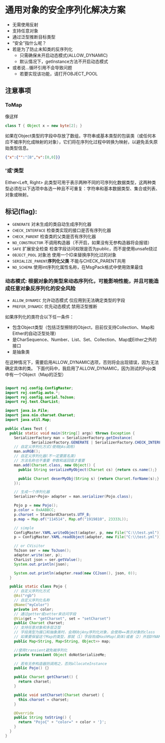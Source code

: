 # 通用对象的安全序列化解决方案
- 无需使用反射
- 支持任意对象
- 通过泛型推断目标类型
- “安全”指什么呢？
- 若是为了防止未知类的反序列化
    - 只需确保未开启动态模式(ALLOW_DYNAMIC)
    - 默认情况下，getInstance方法不开启动态模式
- 或者说...循环引用不会导致问题
    - 若要实现该功能，请打开OBJECT_POOL

## 注意事项
### ToMap
像这样
```java
class T { Object x = new byte[2]; }  
```
如果在Object类型的字段中存放了数组，字符串或基本类型的包装类（或任何本应不被序列化成映射的对象），它们将在序列化过程中转换为映射，以避免丢失原始类型信息。
```json
{"x":{"":"[B","v":[0,0]}}
```

### '或'类型
Either<Left, Right>
此类型可用于表示两种不同的可序列化数据类型，这两种类型必须在以下选项中各选一种且不可重复：字符串和基本数据类型、集合或列表、对象或映射。

## 标记(flag):
* `GENERATE`        对未生成的类自动生成序列化器
* `CHECK_INTERFACE` 检查类实现的接口是否有序列化器
* `CHECK_PARENT`    检查类的父类是否有序列化器
* `NO_CONSTRUCTOR`  不调用构造器（不开启，如果没有无参构造器将会报错）
* `SAFE`            扩展安全检查  检查字段访问权限是否为public，而不是使用unsafe绕过
* `OBJECT_POOL`     对象池   使用一个ID来替换序列化过的对象
* `SERIALIZE_PARENT`**序列化父类**   不能与CHECK_PARENT共用
* `NO_SCHEMA`       使用int序列化属性名称，在MsgPack格式中使用效果最佳

### 动态模式: 根据对象的类型来动态序列化，可能影响性能，并且可能造成任意对象反序列化的安全风险
* `ALLOW_DYNAMIC`   允许动态模式  仅应用到无法确定类型的字段
* `PREFER_DYNAMIC`  优先动态模式  禁用泛型推断

如果序列化的类符合以下任一条件：
- 包含Object类型（包括泛型擦除的Object，目前仅支持Collection、Map和Either的自动泛型处理）
- 是CharSequence、Number、List、Set、Collection、Map或Either之外的接口
- 是抽象类

在这种情况下，需要启用ALLOW_DYNAMIC选项，否则将会出现错误，因为无法确定具体的类。
下面代码中，我启用了ALLOW_DYNAMIC，因为测试的Pojo类中有一个Object（Map的泛型）

```java

import roj.config.ConfigMaster;
import roj.config.auto.*;
import roj.config.serial.ToJson;
import roj.text.CharList;

import java.io.File;
import java.nio.charset.Charset;
import java.util.Map;

public class Test {
  public static void main(String[] args) throws Exception {
    SerializerFactory man = SerializerFactory.getInstance(
            SerializerFactory.GENERATE | SerializerFactory.CHECK_INTERFACE | SerializerFactory.CHECK_PARENT | SerializerFactory.ALLOW_DYNAMIC);
    // 自定义序列化方式(使用@As调用)
    man.asRGB();
    // 自定义序列化器(不一定要匿名类)
    // 方法名称也不重要 参数和返回值才重要
    man.add(Charset.class, new Object() {
      public String serializeMyObject(Charset cs) {return cs.name();}

      public Charset deserMyObj(String s) {return Charset.forName(s);}
    });

    // 生成一个序列化器
    Serializer<Pojo> adapter = man.serializer(Pojo.class);

    Pojo p = new Pojo();
    p.color = 0xAABBCC;
    p.charset = StandardCharsets.UTF_8;
    p.map = Map.of("114514", Map.of("1919810", 23333L));

    // simple
    ConfigMaster.YAML.writeObject(adapter, p, new File("C:\\test.yml"));
    p = ConfigMaster.YAML.readObject(adapter, new File("C:\\test.yml"));

    // or CVisitor
    ToJson ser = new ToJson();
    adapter.write(ser, p);
    CharList json = ser.getValue();
    System.out.println(json);

    System.out.println(adapter.read(new CCJson(), json, 0));
  }

  public static class Pojo {
    // 自定义序列化方式
    @As("rgb")
    // 自定义序列化名称
    @Name("myColor")
    private int color;
    // 通过getter或setter来访问字段
    @Via(get = "getCharset", set = "setCharset")
    public Charset charset;
    // 支持任意对象和多层泛型
    // 字段类型为接口和抽象类时，会用ObjAny序列化对象，会使用==表示对象的class
    // 如果要保留这个Map的类型，那就（1）字段改成HashMap(具体)或者（2）开启DYNAMIC
    public Map<String, Map<String, Object>> map;

    //使用transient避免被序列化
    private transient Object doNotSerializeMe;

    // 若有无参构造器则调用之，否则allocateInstance
    public Pojo() {}

    public Charset getCharset() {
      return charset;
    }

    public void setCharset(Charset charset) {
      this.charset = charset;
    }

    @Override
    public String toString() {
      return "Pojo{" + "color=" + color + '}';
    }
  }
}
```